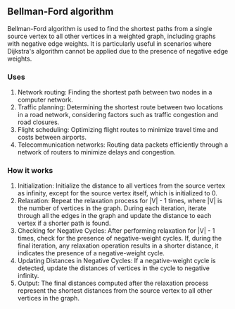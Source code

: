 ## Bellman-Ford algorithm
Bellman-Ford algorithm is used to find the shortest paths from a single source vertex to all other vertices in a weighted graph, including graphs with negative edge weights. It is particularly useful in scenarios where Dijkstra's algorithm cannot be applied due to the presence of negative edge weights.

### Uses
1. Network routing: Finding the shortest path between two nodes in a computer network.
2. Traffic planning: Determining the shortest route between two locations in a road network, considering factors such as traffic congestion and road closures.
3. Flight scheduling: Optimizing flight routes to minimize travel time and costs between airports.
4. Telecommunication networks: Routing data packets efficiently through a network of routers to minimize delays and congestion.

### How it works
1. Initialization: Initialize the distance to all vertices from the source vertex as infinity, except for the source vertex itself, which is initialized to 0.
2. Relaxation: Repeat the relaxation process for |V| - 1 times, where |V| is the number of vertices in the graph. During each iteration, iterate through all the edges in the graph and update the distance to each vertex if a shorter path is found.
3. Checking for Negative Cycles: After performing relaxation for |V| - 1 times, check for the presence of negative-weight cycles. If, during the final iteration, any relaxation operation results in a shorter distance, it indicates the presence of a negative-weight cycle.
4. Updating Distances in Negative Cycles: If a negative-weight cycle is detected, update the distances of vertices in the cycle to negative infinity.
5. Output: The final distances computed after the relaxation process represent the shortest distances from the source vertex to all other vertices in the graph.